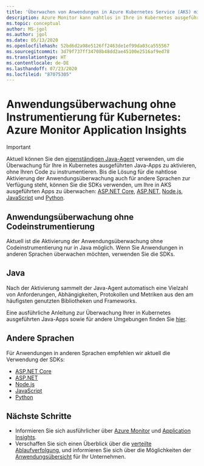 ```yaml
---
title: 'Überwachen von Anwendungen in Azure Kubernetes Service (AKS) mit Application Insights: Azure Monitor | Microsoft-Dokumentation'
description: Azure Monitor kann nahtlos in Ihre in Kubernetes ausgeführte Anwendung integriert werden und ermöglicht eine blitzschnelle Erkennung von Problemen mit Ihren Apps.
ms.topic: conceptual
author: MS-jgol
ms.author: jgol
ms.date: 05/13/2020
ms.openlocfilehash: 52bd6d2a98e5126ff2463de1ef99da03ca555567
ms.sourcegitcommit: 3d79f737ff34708b48dd2ae45100e2516af9ed78
ms.translationtype: HT
ms.contentlocale: de-DE
ms.lasthandoff: 07/23/2020
ms.locfileid: "87075305"
---
```

# <a name="zero-instrumentation-application-monitoring-for-kubernetes---azure-monitor-application-insights"></a>Anwendungsüberwachung ohne Instrumentierung für Kubernetes: Azure Monitor Application Insights

> [!IMPORTANT]
>  Aktuell können Sie den [eigenständigen Java-Agent](./java-in-process-agent.md) verwenden, um die Überwachung für Ihre in Kubernetes ausgeführten Java-Apps zu aktivieren, ohne Ihren Code zu instrumentieren. Bis die Lösung für die nahtlose Aktivierung der Anwendungsüberwachung auch für andere Sprachen zur Verfügung steht, können Sie die SDKs verwenden, um Ihre in AKS ausgeführten Apps zu überwachen: [ASP.NET Core](./asp-net-core.md), [ASP.NET](./asp-net.md), [Node.js](./nodejs.md), [JavaScript](./javascript.md) und [Python](./opencensus-python.md).

## <a name="application-monitoring-without-instrumenting-the-code"></a>Anwendungsüberwachung ohne Codeinstrumentierung
Aktuell ist die Aktivierung der Anwendungsüberwachung ohne Codeinstrumentierung nur in Java möglich. Wenn Sie Anwendungen in anderen Sprachen überwachen möchten, verwenden Sie die SDKs. 

## <a name="java"></a>Java
Nach der Aktivierung sammelt der Java-Agent automatisch eine Vielzahl von Anforderungen, Abhängigkeiten, Protokollen und Metriken aus den am häufigsten genutzten Bibliotheken und Frameworks.

Eine ausführliche Anleitung zur Überwachung Ihrer in Kubernetes ausgeführten Java-Apps sowie für andere Umgebungen finden Sie [hier](./java-in-process-agent.md). 

## <a name="other-languages"></a>Andere Sprachen

Für Anwendungen in anderen Sprachen empfehlen wir aktuell die Verwendung der SDKs:
* [ASP.NET Core](./asp-net-core.md)
* [ASP.NET](./asp-net.md)
* [Node.js](./nodejs.md) 
* [JavaScript](./javascript.md)
* [Python](./opencensus-python.md)

## <a name="next-steps"></a>Nächste Schritte

* Informieren Sie sich ausführlicher über [Azure Monitor](../overview.md) und [Application Insights](./app-insights-overview.md).
* Verschaffen Sie sich einen Überblick über die [verteilte Ablaufverfolgung](./distributed-tracing.md), und informieren Sie sich über die Möglichkeiten der [Anwendungsübersicht](./app-map.md?tabs=net) für Ihr Unternehmen.

